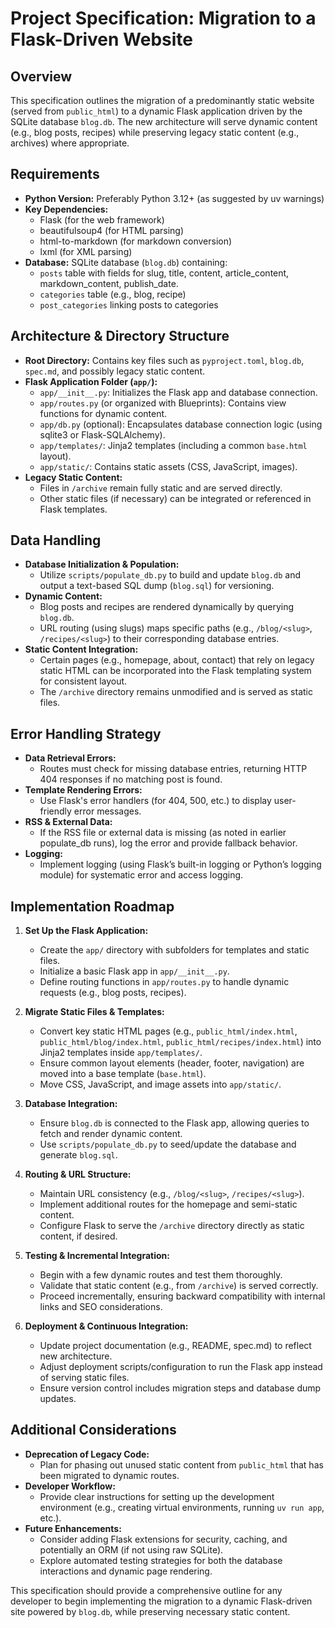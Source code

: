 # Project Specification: Migration to a Flask-Driven Website

## Overview
This specification outlines the migration of a predominantly static website (served from `public_html`) to a dynamic Flask application driven by the SQLite database `blog.db`. The new architecture will serve dynamic content (e.g., blog posts, recipes) while preserving legacy static content (e.g., archives) where appropriate.

## Requirements
- **Python Version:** Preferably Python 3.12+ (as suggested by uv warnings)
- **Key Dependencies:**
  - Flask (for the web framework)
  - beautifulsoup4 (for HTML parsing)
  - html-to-markdown (for markdown conversion)
  - lxml (for XML parsing)
- **Database:** SQLite database (`blog.db`) containing:
  - `posts` table with fields for slug, title, content, article_content, markdown_content, publish_date.
  - `categories` table (e.g., blog, recipe)
  - `post_categories` linking posts to categories

## Architecture & Directory Structure
- **Root Directory:** Contains key files such as `pyproject.toml`, `blog.db`, `spec.md`, and possibly legacy static content.
- **Flask Application Folder (`app/`):**
  - `app/__init__.py`: Initializes the Flask app and database connection.
  - `app/routes.py` (or organized with Blueprints): Contains view functions for dynamic content.
  - `app/db.py` (optional): Encapsulates database connection logic (using sqlite3 or Flask-SQLAlchemy).
  - `app/templates/`: Jinja2 templates (including a common `base.html` layout).
  - `app/static/`: Contains static assets (CSS, JavaScript, images).
- **Legacy Static Content:**
  - Files in `/archive` remain fully static and are served directly.
  - Other static files (if necessary) can be integrated or referenced in Flask templates.

## Data Handling
- **Database Initialization & Population:**
  - Utilize `scripts/populate_db.py` to build and update `blog.db` and output a text-based SQL dump (`blog.sql`) for versioning.
- **Dynamic Content:**
  - Blog posts and recipes are rendered dynamically by querying `blog.db`.
  - URL routing (using slugs) maps specific paths (e.g., `/blog/<slug>`, `/recipes/<slug>`) to their corresponding database entries.
- **Static Content Integration:**
  - Certain pages (e.g., homepage, about, contact) that rely on legacy static HTML can be incorporated into the Flask templating system for consistent layout.
  - The `/archive` directory remains unmodified and is served as static files.

## Error Handling Strategy
- **Data Retrieval Errors:**
  - Routes must check for missing database entries, returning HTTP 404 responses if no matching post is found.
- **Template Rendering Errors:**
  - Use Flask's error handlers (for 404, 500, etc.) to display user-friendly error messages.
- **RSS & External Data:**
  - If the RSS file or external data is missing (as noted in earlier populate_db runs), log the error and provide fallback behavior.
- **Logging:**
  - Implement logging (using Flask’s built-in logging or Python’s logging module) for systematic error and access logging.

## Implementation Roadmap
1. **Set Up the Flask Application:**
   - Create the `app/` directory with subfolders for templates and static files.
   - Initialize a basic Flask app in `app/__init__.py`.
   - Define routing functions in `app/routes.py` to handle dynamic requests (e.g., blog posts, recipes).

2. **Migrate Static Files & Templates:**
   - Convert key static HTML pages (e.g., `public_html/index.html`, `public_html/blog/index.html`, `public_html/recipes/index.html`) into Jinja2 templates inside `app/templates/`.
   - Ensure common layout elements (header, footer, navigation) are moved into a base template (`base.html`).
   - Move CSS, JavaScript, and image assets into `app/static/`.

3. **Database Integration:**
   - Ensure `blog.db` is connected to the Flask app, allowing queries to fetch and render dynamic content.
   - Use `scripts/populate_db.py` to seed/update the database and generate `blog.sql`.

4. **Routing & URL Structure:**
   - Maintain URL consistency (e.g., `/blog/<slug>`, `/recipes/<slug>`).
   - Implement additional routes for the homepage and semi-static content.
   - Configure Flask to serve the `/archive` directory directly as static content, if desired.

5. **Testing & Incremental Integration:**
   - Begin with a few dynamic routes and test them thoroughly.
   - Validate that static content (e.g., from `/archive`) is served correctly.
   - Proceed incrementally, ensuring backward compatibility with internal links and SEO considerations.

6. **Deployment & Continuous Integration:**
   - Update project documentation (e.g., README, spec.md) to reflect new architecture.
   - Adjust deployment scripts/configuration to run the Flask app instead of serving static files.
   - Ensure version control includes migration steps and database dump updates.

## Additional Considerations
- **Deprecation of Legacy Code:**
  - Plan for phasing out unused static content from `public_html` that has been migrated to dynamic routes.
- **Developer Workflow:**
  - Provide clear instructions for setting up the development environment (e.g., creating virtual environments, running `uv run app`, etc.).
- **Future Enhancements:**
  - Consider adding Flask extensions for security, caching, and potentially an ORM (if not using raw SQLite).
  - Explore automated testing strategies for both the database interactions and dynamic page rendering.

This specification should provide a comprehensive outline for any developer to begin implementing the migration to a dynamic Flask-driven site powered by `blog.db`, while preserving necessary static content.
